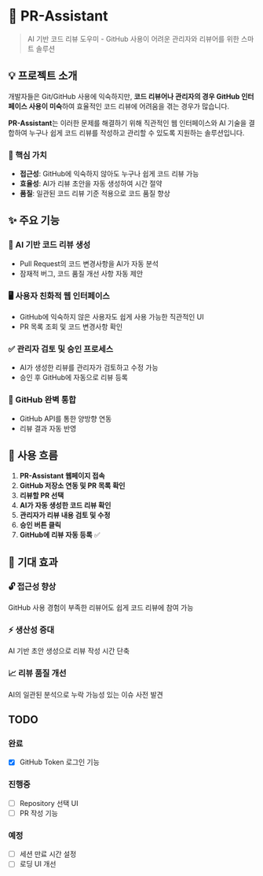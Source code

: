 # 🚀 PR-Assistant

> AI 기반 코드 리뷰 도우미 - GitHub 사용이 어려운 관리자와 리뷰어를 위한 스마트 솔루션

## 💡 프로젝트 소개

개발자들은 Git/GitHub 사용에 익숙하지만, **코드 리뷰어나 관리자의 경우 GitHub 인터페이스 사용이 미숙**하여 효율적인 코드 리뷰에 어려움을 겪는 경우가 많습니다.

**PR-Assistant**는 이러한 문제를 해결하기 위해 직관적인 웹 인터페이스와 AI 기술을 결합하여 누구나 쉽게 코드 리뷰를 작성하고 관리할 수 있도록 지원하는 솔루션입니다.

### 🎯 핵심 가치

- **접근성**: GitHub에 익숙하지 않아도 누구나 쉽게 코드 리뷰 가능
- **효율성**: AI가 리뷰 초안을 자동 생성하여 시간 절약
- **품질**: 일관된 코드 리뷰 기준 적용으로 코드 품질 향상

## ✨ 주요 기능

### 🤖 AI 기반 코드 리뷰 생성
- Pull Request의 코드 변경사항을 AI가 자동 분석
- 잠재적 버그, 코드 품질 개선 사항 자동 제안

### 🖥️ 사용자 친화적 웹 인터페이스
- GitHub에 익숙하지 않은 사용자도 쉽게 사용 가능한 직관적인 UI
- PR 목록 조회 및 코드 변경사항 확인

### ✅ 관리자 검토 및 승인 프로세스
- AI가 생성한 리뷰를 관리자가 검토하고 수정 가능
- 승인 후 GitHub에 자동으로 리뷰 등록

### 🔗 GitHub 완벽 통합
- GitHub API를 통한 양방향 연동
- 리뷰 결과 자동 반영

## 📖 사용 흐름

1. **PR-Assistant 웹페이지 접속**
2. **GitHub 저장소 연동 및 PR 목록 확인**
3. **리뷰할 PR 선택**
4. **AI가 자동 생성한 코드 리뷰 확인**
5. **관리자가 리뷰 내용 검토 및 수정**
6. **승인 버튼 클릭**
7. **GitHub에 리뷰 자동 등록** ✅

## 🎯 기대 효과

### 🔓 접근성 향상
GitHub 사용 경험이 부족한 리뷰어도 쉽게 코드 리뷰에 참여 가능

### ⚡ 생산성 증대
AI 기반 초안 생성으로 리뷰 작성 시간 단축

### 📈 리뷰 품질 개선
AI의 일관된 분석으로 누락 가능성 있는 이슈 사전 발견


## TODO

### 완료
- [x] GitHub Token 로그인 기능

### 진행중
- [ ] Repository 선택 UI
- [ ] PR 작성 기능

### 예정
- [ ] 세션 만료 시간 설정
- [ ] 로딩 UI 개선